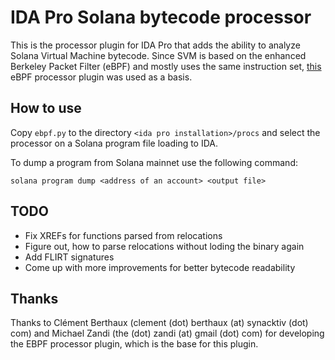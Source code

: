 # IDA Pro Solana bytecode processor

This is the processor plugin for IDA Pro that adds the ability to analyze Solana Virtual Machine bytecode. Since SVM is based on the enhanced Berkeley Packet Filter (eBPF) and mostly uses the same instruction set, [this](https://github.com/zandi/eBPF_processor) eBPF processor plugin was used as a basis.

## How to use

Copy `ebpf.py` to the directory `<ida pro installation>/procs` and select the processor on a Solana program file loading to IDA.

To dump a program from Solana mainnet use the following command:

```
solana program dump <address of an account> <output file>
```

## TODO

* Fix XREFs for functions parsed from relocations
* Figure out, how to parse relocations without loding the binary again
* Add FLIRT signatures
* Come up with more improvements for better bytecode readability

## Thanks

Thanks to Clément Berthaux (clement (dot) berthaux (at) synacktiv (dot) com) and Michael Zandi (the (dot) zandi (at) gmail (dot) com) for developing the EBPF processor plugin, which is the base for this plugin.